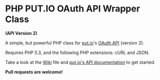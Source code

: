 PHP PUT.IO OAuth API Wrapper Class
============================
**(API Version 2)**

A simple, but powerful PHP class for [put.io](https://put.io/)'s [OAuth API](https://api.put.io/v2/docs/) (version 2).

Requires PHP 5.3, and the following PHP extensions: cURL and JSON.

Take a look at the [Wiki](https://github.com/nicoSWD/put.io-API-v2-Wrapper/wiki/_pages) file and
[put.io's API documentation](https://api.put.io/v2/docs/) to get started.

**Pull requests are welcome!**